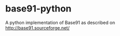 base91-python
=============

A python implementation of Base91 as described on http://base91.sourceforge.net/